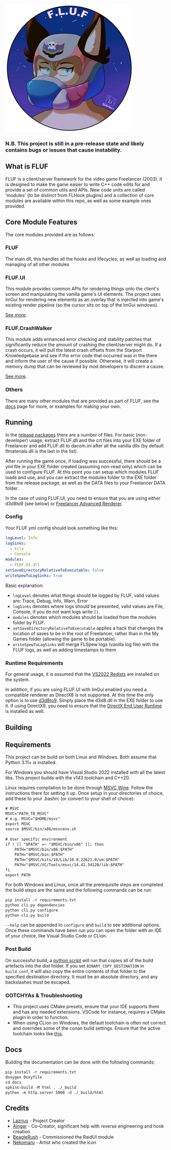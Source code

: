 ![Fluf Logo](./.github/images/fluf.png)

### N.B. This project is still in a pre-release state and likely contains bugs or issues that cause instability.

## What is FLUF

FLUF is a client/server framework for the video game Freelancer (2003). It is designed to make
the game easier to write C++ code edits for and provide a set of common utils and APIs. New code
units are called 'modules' (to be distinct from FLHook plugins) and a collection of core modules
are available within this repo, as well as some example ones provided.

## Core Module Features

The core modules provided are as follows:

### FLUF

The main dll, this handles all the hooks and lifecycles, as well as loading and managing of all
other modules

### FLUF.UI

This module provides common APIs for rendering things onto the client's screen and manipulating the vanilla game's
UI elements. The project uses ImGui for rendering new elements as an overlay that is injected into game's existing
render pipeline (so the cursor sits on top of the ImGui windows).

[See more](https://fluf.the-starport.com/api/modules/data/fluf_ui.html).

### FLUF.CrashWalker

This module adds enhanced error checking and stability patches that significantly reduce the amount of crashing
the client/server might do. If a crash occurs, it will pull the latest crash offsets from the Starport Knowledgebase
and see if the error code that occurred was in the there and inform the user of the cause if possible. Otherwise,
it will create a memory dump that can be reviewed by mod developers to discern a cause.

[See more](https://fluf.the-starport.com/api/modules/data/fluf_crash_walker.html).

### Others

There are many other modules that are provided as part of FLUF, see
the [docs](https://fluf.the-starport.com/api/modules) page for more, or examples for making your own.

## Running

In the [release packages](https://github.com/TheStarport/FLUF/releases/latest) there are a number of files.
For basic (non-developer) usage, extract FLUF.dll and the crt files into your EXE folder of Freelancer and add FLUF.dll
to dacom.ini after all the vanilla dlls (by default flmaterials.dll is the last in the list).

After running the game once, if loading was successful, there should be a yml file in your EXE folder created (assuming
non-read only) which can be used to configure FLUF. At this point you can setup which modules FLUF loads and use, and
you can extract the modules folder to the EXE folder from the release package, as well as the DATA files to your
Freelancer DATA folder.

In the case of using FLUF.UI, you need to ensure that you are using either d3d8to9 (see below) or [Freelancer Advanced
Renderer](https://www.flnu.net/downloads/FLAR%20beta%202.2.7z).

### Config

Your FLUF.yml config should look something like this:

```yaml
logLevel: Info
logSinks:
  - File
  - Console
modules:
  - FLUF.UI.dll
setSaveDirectoryRelativeToExecutable: false
writeSpewToLogSinks: true
```

Basic explanation:

- `logLevel` denotes what things should be logged by FLUF, valid values are: Trace, Debug, Info, Warn, Error
- `logSinks` denotes where logs should be presented, valid values are File, Console, if you do not want logs write `[]`.
- `modules` denotes which modules should be loaded from the modules folder by FLUF.
- `setSaveDirectoryRelativeToExecutable` applies a hack that changes the location of saves to be in the root of
  Freelancer, rather than in the My Games folder (allowing the game to be portable).
- `writeSpewToLogSinks` will merge FLSpew logs (vanilla log file) with the FLUF logs, as well as adding timestamps to
  them

### Runtime Requirements

For general usage, it is assumed that
the [VS2022 Redists](https://learn.microsoft.com/en-us/cpp/windows/latest-supported-vc-redist?view=msvc-170#visual-studio-2015-2017-2019-and-2022)
are installed on the system.

In addition, if you are using FLUF.UI with ImGui enabled you need a compatible renderer as DirectX8 is not supported.
At this time the only option is to use [d3d8to9](https://github.com/crosire/d3d8to9). Simply place the d3d8.dll in the
EXE folder to use it. If using DirectX9, you need to ensure that
the [DirectX End User Runtime](https://www.microsoft.com/en-gb/download/details.aspx?id=8109) is installed as well.

## Building

## Requirements

This project can be build on both Linux and Windows. Both assume that Python 3.11+ is installed.

For Windows you should have Visual Studio 2022 installed with all the latest libs. This project builds with the v143
toolchain and C++20.

Linux requires compilation to be done through [MSVC Wine](https://github.com/mstorsjo/msvc-wine). Follow the
instructions there for setting it up. Once setup in your directories of choice, add these to your .bashrc
(or convert to your shell of choice):

```shell
# MSVC
MSVC="PATH_TO_MSVC"
# e.g. MSVC="$HOME/msvc"
export MSVC
source $MSVC/bin/x86/msvcenv.sh

# User specific environment
if ! [[ "$PATH" =~ "$MSVC/bin/x86" ]]; then
    PATH="$MSVC/bin/x86:$PATH"
    PATH="$MSVC/bin:$PATH"
    PATH="$MSVC/kits/10/Lib/10.0.22621.0/um:$PATH"
    PATH="$MSVC/VC/Tools/msvc/14.41.34120/lib:$PATH"
fi
export PATH
```

For both Windows and Linux, once all the prerequisite steps are completed the build steps are the same and the
following commands can be run:

```
pip install -r requirements.txt
python cli.py dependencies
python cli.py configure
python cli.py build
```

`--help` can be appended to `configure` and `build` to see additional options.
Once these commands have been run you can open the folder with an IDE of your choice,
like Visual Studio Code or CLion.

### Post Build

On successful build, a [python script](https://github.com/TheStarport/FLUF/blob/master/scripts/post_build.py)
will run that copies all of the build artefacts into the dist folder.
If you set `BINARY_COPY_DESTINATION` in `build.conf`, it will also copy the entire contents of that folder to
the specified destination directory. It must be an absolute directory, and any backslashes must be escaped.

### GOTCHYAs & Troubleshooting

- This project uses CMake presets, ensure that your IDE supports them and has any needed extensions.
  VSCode for instance, requires a CMake plugin in order to function.
- When using CLion on Windows, the default toolchain is often not correct and overrides some of the
  conan build settings. Ensure that the active toolchain looks like
  [this](https://github.com/TheStarport/FLUF/blob/master/.github/images/clion.png).

## Docs

Building the documentation can be done with the following commands:

```
pip install -r requirements.txt
doxygen Doxyfile
cd docs
sphinx-build -M html . ./_build
python -m http.server 5000 -d ./_build/html
```

## Credits

- [Lazrius](https://github.com/Lazrius) - Project Creator
- [Aingar](https://github.com/Aingar)  - Co-Creator, significant help with reverse engineering and hook creation
- [BeagleRush](https://www.twitch.tv/beagsandjam) - Commissioned the RaidUI module
- [Nekomaru](https://linktr.ee/nekomaru10) - Artist who created the icon
